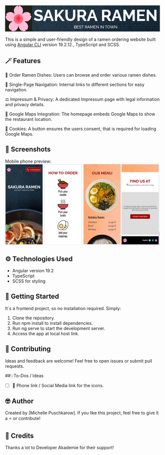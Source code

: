![Sakura Ramen Website - Angular Project](src/assets/img/readme-sakura-logo.png)

This is a simple and user-friendly design of a ramen ordering website built using [Angular CLI](https://github.com/angular/angular-cli) version 19.2.12., TypeScript and SCSS.


## 🪄 Features

🍜 Order Ramen Dishes: Users can browse and order various ramen dishes.

🧭 Single-Page Navigation: Internal links to different sections for easy navigation.

⚖️ Impressum & Privacy: A dedicated Impressum page with legal information and privacy details.

📍 Google Maps Integration: The homepage embeds Google Maps to show the restaurant location.

🤝 Cookies: A button ensures the users consent, that is required for loading Google Maps. 

## 📸 Screenshots

Mobile phone preview:
![App Board](src/assets/img/readme-preview.png)

## ⚙️ Technologies Used

- Angular version 19.2
- TypeScript
- SCSS for styling

## 🚀 Getting Started

It´s a frontend project, so no installation required. Simply:

1. Clone the repository.
2. Run npm install to install dependencies.
3. Run ng serve to start the development server.
4. Access the app at local host link.


## 🤝 Contributing

Ideas and feedback are welcome! Feel free to open issues or submit pull requests.

##💡To-Dos / Ideas

- [ ] 📍 Phone link / Social Media link for the icons.
   
## 🤓 Author

Created by [Michelle Puschkarow].
If you like this project, feel free to give it a ⭐️ or contribute!

## 💫 Credits

Thanks a lot to Developer Akademie for their support!
